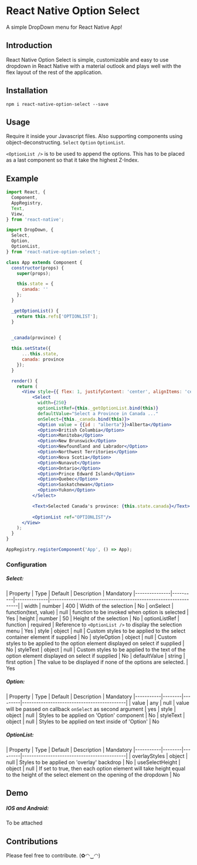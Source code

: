 # React Native Option Select
A simple DropDown menu for React Native App! 

## Introduction

React Native Option Select is simple, customizable and easy to use dropdown in React Native with a material outlook and plays well with the flex layout of the rest of the application. 

## Installation
```
npm i react-native-option-select --save
```

## Usage
Require it inside your Javascript files. Also supporting components using object-deconstructing. 
```Select``` ```Option``` ```OptionList```.

```<OptionList />``` is to be used to append the options. This has to be placed as a last component so that it take the highest Z-Index.

## Example

```jsx
import React, {
  Component,
  AppRegistry,
  Text,
  View,
} from 'react-native';

import DropDown, {
  Select,
  Option,
  OptionList,
} from 'react-native-option-select';

class App extends Component {
  constructor(props) {
    super(props);

    this.state = {
      canada: ''
    };
  }

  _getOptionList() {
    return this.refs['OPTIONLIST'];
  }

  
  _canada(province) {

  this.setState({
      ...this.state,
      canada: province
    });
  }

  render() {
    return (
      <View style={{ flex: 1, justifyContent: 'center', alignItems: 'center' }}>
          <Select
            width={250}
            optionListRef={this._getOptionList.bind(this)}
            defaultValue="Select a Province in Canada ..."
            onSelect={this._canada.bind(this)}>
            <Option value = {{id : "alberta"}}>Alberta</Option>
            <Option>British Columbia</Option>
            <Option>Manitoba</Option>
            <Option>New Brunswick</Option>
            <Option>Newfoundland and Labrador</Option>
            <Option>Northwest Territories</Option>
            <Option>Nova Scotia</Option>
            <Option>Nunavut</Option>
            <Option>Ontario</Option>
            <Option>Prince Edward Island</Option>
            <Option>Quebec</Option>
            <Option>Saskatchewan</Option>
            <Option>Yukon</Option>
          </Select>

          <Text>Selected Canada's province: {this.state.canada}</Text>
          
          <OptionList ref="OPTIONLIST"/>
      </View>
    );
  }
}

AppRegistry.registerComponent('App', () => App);


```

### Configuration

##### Select:
| Property | Type | Default | Description | Mandatory
|---------------|----------|--------------|----------------------------------------------------------------|
| width | number | 400 | Width of the selection | No
| onSelect | function(text, value) | null | function to be invoked when option is selected | Yes
| height | number | 50 | Height of the selection | No
| optionListRef | function | required | Reference to ```<OptionList />``` to display the selection menu | Yes
| style | object | null | Custom styles to be applied to the select container element if supplied | No
| styleOption | object | null | Custom styles to be applied to the option element displayed on select if supplied | No
| styleText | object | null | Custom styles to be applied to the text of the option element displayed on select if supplied | No
| defaultValue | string | first option | The value to be displayed if none of the options are selected. | Yes

##### Option:

| Property | Type | Default | Description | Mandatory
|-----------|--------|---------|--------------------------------------------|
| value | any |  null | value will be passed on callback `onSelect` as second argument  | yes
| style | object | null | Styles to be applied on 'Option' component | No
| styleText | object |  null | Styles to be applied on text inside of 'Option'  | No


##### OptionList:

| Property | Type | Default | Description | Mandatory
|-----------|--------|---------|--------------------------------------------|
| overlayStyles | object | null | Styles to be applied on 'overlay' backdrop | No
| useSelectHeight | object | null | If set to true, then each option element will take height equal to the height of the select element on the opening of the dropdown | No


## Demo
#####  IOS and Android:
To be attached

## Contributions
Please feel free to contribute. (✿◠‿◠)
